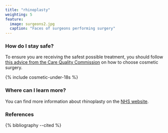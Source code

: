 ```yaml
---
title: "rhinoplasty"
weighting: 5
feature:
  image: surgeons2.jpg
  caption: "Faces of surgeons performing surgery"
---
```


### How do I stay safe?

To ensure you are receiving the safest possible treatment, you should follow [this advice from the Care Quality Commission](http://www.cqc.org.uk/help-advice/help-choosing-care-services/choosing-cosmetic-surgery) on how to choose cosmetic surgery.

{% include cosmetic-under-18s %}

### Where can I learn more?

You can find more information about rhinoplasty on the [NHS website](http://www.nhs.uk/Conditions/cosmetic-treatments-guide/Pages/nose-job.aspx).

### References

{% bibliography --cited %}  
